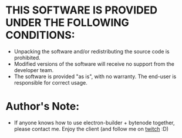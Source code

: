 # THIS SOFTWARE IS PROVIDED UNDER THE FOLLOWING CONDITIONS:
  - Unpacking the software and/or redistributing the source code is prohibited.
  - Modified versions of the software will receive no support from the developer team.
  - The software is provided "as is", with no warranty. The end-user is responsible for correct usage.

# Author's Note:
  - If anyone knows how to use electron-builder + bytenode together, please contact me. Enjoy the client (and follow me on [twitch](https://twitch.tv/z3db0y) :D)